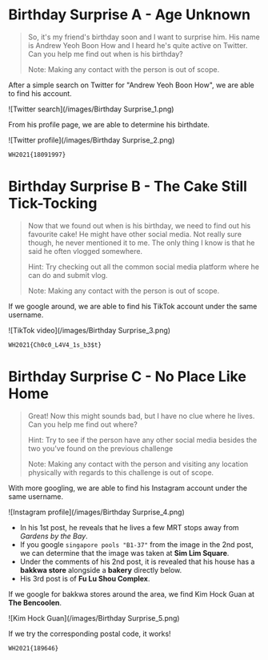 # Birthday Surprise A - Age Unknown

> So, it's my friend's birthday soon and I want to surprise him. His name is Andrew Yeoh Boon How and I heard he's quite active on Twitter. Can you help me find out when is his birthday?
>
> Note: Making any contact with the person is out of scope.

After a simple search on Twitter for "Andrew Yeoh Boon How", we are able to find his account.

![Twitter search](/images/Birthday Surprise_1.png)

From his profile page, we are able to determine his birthdate.

![Twitter profile](/images/Birthday Surprise_2.png)

`WH2021{18091997}`

# Birthday Surprise B - The Cake Still Tick-Tocking

> Now that we found out when is his birthday, we need to find out his favourite cake! He might have other social media. Not really sure though, he never mentioned it to me. The only thing I know is that he said he often vlogged somewhere.
>
> Hint: Try checking out all the common social media platform where he can do and submit vlog.
>
> Note: Making any contact with the person is out of scope.

If we google around, we are able to find his TikTok account under the same username.

![TikTok video](/images/Birthday Surprise_3.png)

`WH2021{Ch0c0_L4V4_1s_b3$t}`

# Birthday Surprise C - No Place Like Home

> Great! Now this might sounds bad, but I have no clue where he lives. Can you help me find out where?
>
> Hint: Try to see if the person have any other social media besides the two you've found on the previous challenge
>
> Note: Making any contact with the person and visiting any location physically with regards to this challenge is out of scope.

With more googling, we are able to find his Instagram account under the same username.

![Instagram profile](/images/Birthday Surprise_4.png)

- In his 1st post, he reveals that he lives a few MRT stops away from *Gardens by the Bay*.
- If you google `singapore pools "B1-37"` from the image in the 2nd post, we can determine that the image was taken at **Sim Lim Square**.
- Under the comments of his 2nd post, it is revealed that his house has a **bakkwa store** alongside a **bakery** directly below.
- His 3rd post is of **Fu Lu Shou Complex**.

If we google for bakkwa stores around the area, we find Kim Hock Guan at **The Bencoolen**.

![Kim Hock Guan](/images/Birthday Surprise_5.png)

If we try the corresponding postal code, it works!

`WH2021{189646}`
